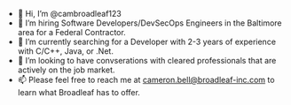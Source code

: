 - 👋 Hi, I’m @cambroadleaf123
- 👀 I’m hiring Software Developers/DevSecOps Engineers in the Baltimore area for a Federal Contractor. 
- 🌱 I’m currently searching for a Developer with 2-3 years of experience with C/C++, Java, or .Net. 
- 💞️ I’m looking to have convserations with cleared professionals that are actively on the job market. 
- 📫 Please feel free to reach me at cameron.bell@broadleaf-inc.com to learn what Broadleaf has to offer. 

<!---
cambroadleaf123/cambroadleaf123 is a ✨ special ✨ repository because its `README.md` (this file) appears on your GitHub profile.
You can click the Preview link to take a look at your changes.
--->
